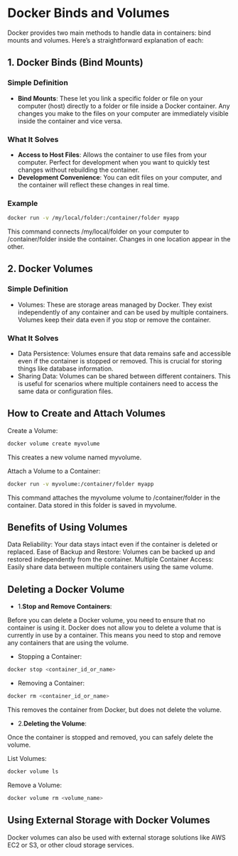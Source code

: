 # Docker Binds and Volumes

Docker provides two main methods to handle data in containers: bind mounts and volumes. Here’s a straightforward explanation of each:

## 1. Docker Binds (Bind Mounts)

### Simple Definition

- **Bind Mounts**: These let you link a specific folder or file on your computer (host) directly to a folder or file inside a Docker container. Any changes you make to the files on your computer are immediately visible inside the container and vice versa.

### What It Solves

- **Access to Host Files**: Allows the container to use files from your computer. Perfect for development when you want to quickly test changes without rebuilding the container.
- **Development Convenience**: You can edit files on your computer, and the container will reflect these changes in real time.

### Example

```bash
docker run -v /my/local/folder:/container/folder myapp
```
This command connects /my/local/folder on your computer to /container/folder inside the container. Changes in one location appear in the other.

## 2. Docker Volumes
### Simple Definition
- Volumes: These are storage areas managed by Docker. They exist independently of any container and can be used by multiple containers. Volumes keep their data even if you stop or remove the container.
### What It Solves
- Data Persistence: Volumes ensure that data remains safe and accessible even if the container is stopped or removed. This is crucial for storing things like database information.
- Sharing Data: Volumes can be shared between different containers. This is useful for scenarios where multiple containers need to access the same data or configuration files.

## How to Create and Attach Volumes
Create a Volume:
```bash
docker volume create myvolume
```
This creates a new volume named myvolume.

Attach a Volume to a Container:
```bash
docker run -v myvolume:/container/folder myapp
```
This command attaches the myvolume volume to /container/folder in the container. Data stored in this folder is saved in myvolume.

## Benefits of Using Volumes
Data Reliability: Your data stays intact even if the container is deleted or replaced.
Ease of Backup and Restore: Volumes can be backed up and restored independently from the container.
Multiple Container Access: Easily share data between multiple containers using the same volume.

## Deleting a Docker Volume

- 1.**Stop and Remove Containers**:

Before you can delete a Docker volume, you need to ensure that no container is using it. Docker does not allow you to delete a volume that is currently in use by a container. This means you need to stop and remove any containers that are using the volume.

- Stopping a Container:
```bash
docker stop <container_id_or_name>
```
- Removing a Container:
```bash
docker rm <container_id_or_name>
```
This removes the container from Docker, but does not delete the volume.

- 2.**Deleting the Volume**:

Once the container is stopped and removed, you can safely delete the volume.

List Volumes:
```bash
docker volume ls
```

Remove a Volume:
```bash
docker volume rm <volume_name>
```

## Using External Storage with Docker Volumes
Docker volumes can also be used with external storage solutions like AWS EC2 or S3, or other cloud storage services.
